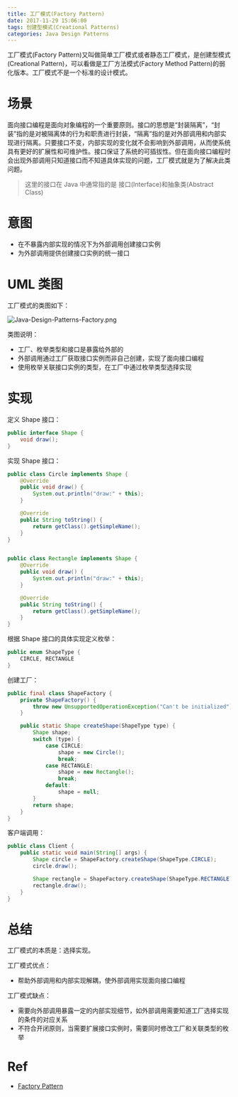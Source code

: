 ```yaml
---
title: 工厂模式(Factory Pattern)
date: 2017-11-29 15:06:00
tags: 创建型模式(Creational Patterns) 
categories: Java Design Patterns
---
```


工厂模式(Factory Pattern)又叫做简单工厂模式或者静态工厂模式，是创建型模式(Creational Pattern)，可以看做是工厂方法模式(Factory Method Pattern)的弱化版本。工厂模式不是一个标准的设计模式。

<!-- more -->

# 场景

面向接口编程是面向对象编程的一个重要原则。接口的思想是“封装隔离”，“封装”指的是对被隔离体的行为和职责进行封装，“隔离”指的是对外部调用和内部实现进行隔离。只要接口不变，内部实现的变化就不会影响到外部调用，从而使系统具有更好的扩展性和可维护性。接口保证了系统的可插拔性。但在面向接口编程时会出现外部调用只知道接口而不知道具体实现的问题，工厂模式就是为了解决此类问题。

> 这里的接口在 Java 中通常指的是 接口(Interface)和抽象类(Abstract Class)

# 意图

* 在不暴露内部实现的情况下为外部调用创建接口实例
* 为外部调用提供创建接口实例的统一接口

# UML 类图

工厂模式的类图如下：

![Java-Design-Patterns-Factory.png](http://otg3f8t90.bkt.clouddn.com/2017/12/5/Java-Design-Patterns-Factory.png)

类图说明：

* 工厂、枚举类型和接口是暴露给外部的
* 外部调用通过工厂获取接口实例而非自己创建，实现了面向接口编程
* 使用枚举关联接口实例的类型，在工厂中通过枚举类型选择实现

# 实现

定义 Shape 接口：

```java
public interface Shape {
    void draw();
}
```

实现 Shape 接口：

```java
public class Circle implements Shape {
    @Override
    public void draw() {
        System.out.println("draw:" + this);
    }

    @Override
    public String toString() {
        return getClass().getSimpleName();
    }
}

```

```java

public class Rectangle implements Shape {
    @Override
    public void draw() {
        System.out.println("draw:" + this);
    }

    @Override
    public String toString() {
        return getClass().getSimpleName();
    }
}
```

根据 Shape 接口的具体实现定义枚举：

```java
public enum ShapeType {
    CIRCLE, RECTANGLE
}
```

创建工厂：

```java
public final class ShapeFactory {
    private ShapeFactory() {
        throw new UnsupportedOperationException("Can't be initialized");
    }

    public static Shape createShape(ShapeType type) {
        Shape shape;
        switch (type) {
            case CIRCLE:
                shape = new Circle();
                break;
            case RECTANGLE:
                shape = new Rectangle();
                break;
            default:
                shape = null;
        }
        return shape;
    }
}
```

客户端调用：

```java
public class Client {
    public static void main(String[] args) {
        Shape circle = ShapeFactory.createShape(ShapeType.CIRCLE);
        circle.draw();

        Shape rectangle = ShapeFactory.createShape(ShapeType.RECTANGLE);
        rectangle.draw();
    }
}
```

# 总结

工厂模式的本质是：选择实现。

工厂模式优点：

* 帮助外部调用和内部实现解耦，使外部调用实现面向接口编程

工厂模式缺点：

* 需要向外部调用暴露一定的内部实现细节，如外部调用需要知道工厂选择实现的条件的对应关系
* 不符合开闭原则，当需要扩展接口实例时，需要同时修改工厂和关联类型的枚举

# Ref

* [Factory Pattern](http://www.oodesign.com/factory-pattern.html)
